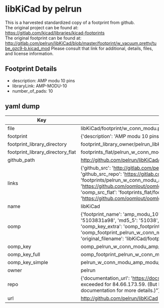 # libKiCad by pelrun  
This is a harvested standardized copy of a footprint from github.  
The original project can be found at:  
https://gitlab.com/kicad/libraries/kicad-footprints  
The original footprint can be found at:
http://gitlab.com/pelrun/libKiCad/blob/master/footprint/w_vacuum.pretty/tube_gzc9-b.kicad_mod
Please consult that link for additional, details, files, and license information.  
## Footprint Details
* description: AMP modu 10 pins  
* libraryLink: AMP-MODU-10  
* number_of_pads: 10  
## yaml dump  
| Key | Value |  
| --- | --- |  
| file | libKiCad/footprint/w_conn_modu.pretty/AMP-MODU-10.kicad_mod |  
| footprint | {'description': 'AMP modu 10 pins', 'libraryLink': 'AMP-MODU-10', 'number_of_pads': 10} |  
| footprint_library_directory | footprint_library_owner/pelrun_libKiCad |  
| footprint_library_directory_flat | footprints_flat/pelrun_w_conn_modu_amp_modu_10/working |  
| github_path | http://github.com/pelrun/libKiCad/blob/master/footprint/w_conn_modu.pretty/AMP-MODU-10.kicad_mod |  
| links | {'github_src': 'http://gitlab.com/pelrun/libKiCad/blob/master/footprint/w_vacuum.pretty/tube_gzc9-b.kicad_mod', 'github_src_repo': 'https://gitlab.com/kicad/libraries/kicad-footprints', 'oomp_bot': 'footprints/pelrun_w_conn_modu_amp_modu_10/working', 'oomp_bot_github': 'https://github.com/oomlout/oomlout_oomp_footprint_bot/tree/main/footprints/pelrun_w_conn_modu_amp_modu_10/working', 'oomp_src_flat': 'footprints_flat/footprints_flat/pelrun_w_conn_modu_amp_modu_10/working', 'oomp_src_flat_github': 'https://github.com/oomlout/oomlout_oomp_footprint_src/tree/main/footprints_flat/pelrun_w_conn_modu_amp_modu_10/working'} |  
| name | libKiCad |  
| oomp | {'footprint_name': 'amp_modu_10', 'library_name': 'w_conn_modu', 'md5': '5103831a98e994bfc4be2d87fce68b70', 'md5_10': '5103831a98', 'md5_5': '51038', 'md5_6': '510383', 'oomp_key': 'oomp_pelrun_w_conn_modu_amp_modu_10', 'oomp_key_extra': 'oomp_footprint_pelrun_w_conn_modu_amp_modu_10', 'oomp_key_full': 'oomp_footprint_pelrun_w_conn_modu_amp_modu_10_510383', 'oomp_key_simple': 'pelrun_w_conn_modu_amp_modu_10', 'original_filename': 'libKiCad/footprint/w_conn_modu.pretty/AMP-MODU-10.kicad_mod', 'owner_name': 'pelrun'} |  
| oomp_key | oomp_pelrun_w_conn_modu_amp_modu_10 |  
| oomp_key_full | oomp_footprint_pelrun_w_conn_modu_amp_modu_10 |  
| oomp_key_simple | pelrun_w_conn_modu_amp_modu_10 |  
| owner | pelrun |  
| repo | {'documentation_url': 'https://docs.github.com/rest/overview/resources-in-the-rest-api#rate-limiting', 'message': "API rate limit exceeded for 84.66.173.59. (But here's the good news: Authenticated requests get a higher rate limit. Check out the documentation for more details.)"} |  
| url | http://github.com/pelrun/libKiCad |  

